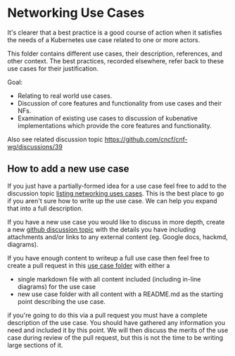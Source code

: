 # Networking Use Cases

It's clearer that a best practice is a good course of action when it satisfies the needs of a Kubernetes use case related to one or more actors.

This folder contains different use cases, their description, references, and other context.  The best practices, recorded elsewhere, refer back to these use cases for their justification.

Goal:

- Relating to real world use cases.
- Discussion of core features and functionality from use cases and their NFs.
- Examination of existing use cases to discussion of kubenative implementations which provide the core features and functionality.

Also see related discussion topic https://github.com/cncf/cnf-wg/discussions/39

## How to add a new use case

If you just have a partially-formed idea for a use case feel free to add to the discussion topic [listing networking uses cases](https://github.com/cncf/cnf-wg/discussions/39).  This is the best place to go if you aren't sure how to write up the use case.  We can help you expand that into a full description.

If you have a new use case you would like to discuss in more depth, create a new [github discussion topic](https://github.com/cncf/cnf-wg/discussions) with the details you have including attachments and/or links to any external content (eg. Google docs, hackmd, diagrams).

If you have enough content to writeup a full use case then feel free to create a pull request in this [use case folder](./) with either a
- single markdown file with all content included (including in-line diagrams) for the use case
- new use case folder with all content with a README.md as the starting point describing the use case.

if you're going to do this via a pull request you must have a complete description of the use case.   You should have gathered any information you need and included it by this point.  We will then discuss the merits of the use case during review of the pull request, but this is not the time to be writing large sections of it.
